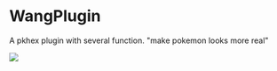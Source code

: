 # WangPlugin
 A pkhex plugin with several function. "make pokemon looks more real"
 
 
<img src="https://github.com/Wanghaoran86/WangBot.NET/blob/master/SysBot.Pokemon.WinForms/SuperWang.png">
